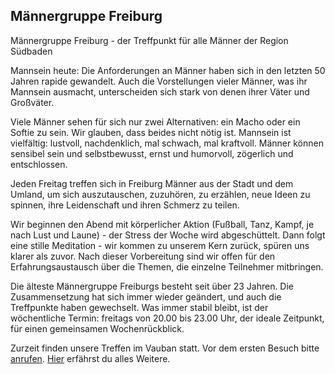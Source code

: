 ## Männergruppe Freiburg

Männergruppe Freiburg - der Treffpunkt für alle Männer der Region Südbaden


<p>Mannsein heute: Die Anforderungen an M&auml;nner haben sich in den letzten 50 Jahren rapide gewandelt. Auch die Vorstellungen vieler M&auml;nner, was ihr Mannsein ausmacht, unterscheiden sich stark von denen ihrer V&auml;ter und Gro&szlig;v&auml;ter.</p>
<p>Viele M&auml;nner sehen f&uuml;r sich nur zwei Alternativen: ein Macho oder ein Softie zu sein. Wir glauben, dass beides nicht n&ouml;tig ist. Mannsein ist vielf&auml;ltig: lustvoll, nachdenklich, mal schwach, mal kraftvoll. M&auml;nner k&ouml;nnen sensibel sein und selbstbewusst, ernst und humorvoll, z&ouml;gerlich und entschlossen.</p>
<p>Jeden Freitag treffen sich in Freiburg M&auml;nner aus der Stadt und dem Umland, um sich auszutauschen, zuzuh&ouml;ren, zu erz&auml;hlen, neue Ideen zu spinnen, ihre Leidenschaft und ihren Schmerz zu teilen.</p>
<p>Wir beginnen den Abend mit k&ouml;rperlicher Aktion (Fu&szlig;ball, Tanz, Kampf, je nach Lust und Laune) - der Stress der Woche wird abgesch&uuml;ttelt. Dann folgt eine stille Meditation - wir kommen zu unserem Kern zur&uuml;ck, sp&uuml;ren uns klarer als zuvor. Nach dieser Vorbereitung sind wir offen f&uuml;r den Erfahrungsaustausch &uuml;ber die Themen, die einzelne Teilnehmer mitbringen.</p>
<p>Die &auml;lteste M&auml;nnergruppe Freiburgs besteht seit &uuml;ber 23 Jahren. Die Zusammensetzung hat sich immer wieder ge&auml;ndert, und auch die Treffpunkte haben gewechselt. Was immer stabil bleibt, ist der w&ouml;chentliche Termin: freitags von 20.00 bis 23.00 Uhr, der ideale Zeitpunkt, f&uuml;r einen gemeinsamen Wochenr&uuml;ckblick.</p>
<p>Zurzeit finden unsere Treffen im Vauban statt. Vor dem ersten Besuch bitte <a href="kontakt.html" target="_top">anrufen</a>. <a href="kontakt.html" target="_top">Hier</a> erf&auml;hrst du alles Weitere.</p>
<p>&nbsp;</p>
</div>


